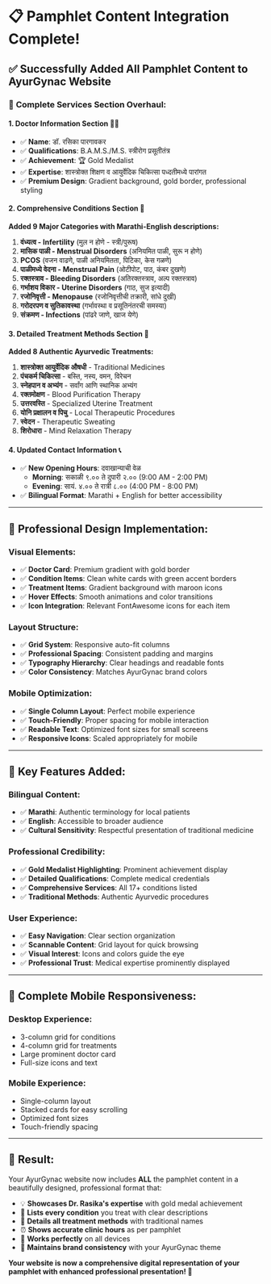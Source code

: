 # 📋 Pamphlet Content Integration Complete!

## ✅ **Successfully Added All Pamphlet Content to AyurGynac Website**

### 🎯 **Complete Services Section Overhaul:**

#### **1. Doctor Information Section** 👩‍⚕️
- ✅ **Name**: डॉ. रसिका पारगावकर
- ✅ **Qualifications**: B.A.M.S./M.S. स्त्रीरोग प्रसूतीतंत्र
- ✅ **Achievement**: 🏆 Gold Medalist
- ✅ **Expertise**: शास्त्रोक्त शिक्षण व आयुर्वेदिक चिकित्सा पध्दतीमध्ये पारांगत
- ✅ **Premium Design**: Gradient background, gold border, professional styling

#### **2. Comprehensive Conditions Section** 🏥
**Added 9 Major Categories with Marathi-English descriptions:**

1. **वंध्यत्व - Infertility** (मुल न होणे - स्त्री/पुरूष)
2. **मासिक पाळी - Menstrual Disorders** (अनियमित पाळी, सुरू न होणे)
3. **PCOS** (वजन वाढणे, पाळी अनियमितता, पिटिका, केस गळणे)
4. **पाळीमध्ये वेदना - Menstrual Pain** (ओटीपोट, पाठ, कंबर दुखणे)
5. **रक्तस्त्राव - Bleeding Disorders** (अतिरक्तस्त्राव, अल्प रक्तस्त्राव)
6. **गर्भाशय विकार - Uterine Disorders** (गाठ, सुज इत्यादी)
7. **रजोनिवृत्ती - Menopause** (रजोनिवृत्तीची तक्रारी, सांधे दुखी)
8. **गरोदरपण व सुतिकावस्था** (गर्भावस्था व प्रसूतिनंतरची समस्या)
9. **संक्रमण - Infections** (पांढरे जाणे, खाज येणे)

#### **3. Detailed Treatment Methods Section** 💊
**Added 8 Authentic Ayurvedic Treatments:**

1. **शास्त्रोक्त आयुर्वेदिक औषधी** - Traditional Medicines
2. **पंचकर्म चिकित्सा** - बस्ति, नस्य, वमन, विरेचन
3. **स्नेहपान व अभ्यंग** - सर्वांग आणि स्थानिक अभ्यंग
4. **रक्तमोक्षण** - Blood Purification Therapy
5. **उत्तरवस्ति** - Specialized Uterine Treatment
6. **योनि प्रक्षालन व पिचु** - Local Therapeutic Procedures
7. **स्वेदन** - Therapeutic Sweating
8. **शिरोधारा** - Mind Relaxation Therapy

#### **4. Updated Contact Information** 📞
- ✅ **New Opening Hours**: दवाखान्याची वेळ
  - **Morning**: सकाळी ९.०० ते दुपारी २.०० (9:00 AM - 2:00 PM)
  - **Evening**: सायं. ४.०० ते रात्री ८.०० (4:00 PM - 8:00 PM)
- ✅ **Bilingual Format**: Marathi + English for better accessibility

---

## 🎨 **Professional Design Implementation:**

### **Visual Elements:**
- ✅ **Doctor Card**: Premium gradient with gold border
- ✅ **Condition Items**: Clean white cards with green accent borders
- ✅ **Treatment Items**: Gradient background with maroon icons
- ✅ **Hover Effects**: Smooth animations and color transitions
- ✅ **Icon Integration**: Relevant FontAwesome icons for each item

### **Layout Structure:**
- ✅ **Grid System**: Responsive auto-fit columns
- ✅ **Professional Spacing**: Consistent padding and margins
- ✅ **Typography Hierarchy**: Clear headings and readable fonts
- ✅ **Color Consistency**: Matches AyurGynac brand colors

### **Mobile Optimization:**
- ✅ **Single Column Layout**: Perfect mobile experience
- ✅ **Touch-Friendly**: Proper spacing for mobile interaction
- ✅ **Readable Text**: Optimized font sizes for small screens
- ✅ **Responsive Icons**: Scaled appropriately for mobile

---

## 🌟 **Key Features Added:**

### **Bilingual Content:**
- ✅ **Marathi**: Authentic terminology for local patients
- ✅ **English**: Accessible to broader audience
- ✅ **Cultural Sensitivity**: Respectful presentation of traditional medicine

### **Professional Credibility:**
- ✅ **Gold Medalist Highlighting**: Prominent achievement display
- ✅ **Detailed Qualifications**: Complete medical credentials
- ✅ **Comprehensive Services**: All 17+ conditions listed
- ✅ **Traditional Methods**: Authentic Ayurvedic procedures

### **User Experience:**
- ✅ **Easy Navigation**: Clear section organization
- ✅ **Scannable Content**: Grid layout for quick browsing
- ✅ **Visual Interest**: Icons and colors guide the eye
- ✅ **Professional Trust**: Medical expertise prominently displayed

---

## 📱 **Complete Mobile Responsiveness:**

### **Desktop Experience:**
- 3-column grid for conditions
- 4-column grid for treatments
- Large prominent doctor card
- Full-size icons and text

### **Mobile Experience:**
- Single-column layout
- Stacked cards for easy scrolling
- Optimized font sizes
- Touch-friendly spacing

---

## 🎯 **Result:**
Your AyurGynac website now includes **ALL** the pamphlet content in a beautifully designed, professional format that:

- 💡 **Showcases Dr. Rasika's expertise** with gold medal achievement
- 🏥 **Lists every condition** you treat with clear descriptions
- 💊 **Details all treatment methods** with traditional names
- ⏰ **Shows accurate clinic hours** as per pamphlet
- 📱 **Works perfectly** on all devices
- 🌿 **Maintains brand consistency** with your AyurGynac theme

**Your website is now a comprehensive digital representation of your pamphlet with enhanced professional presentation! 🌟**
